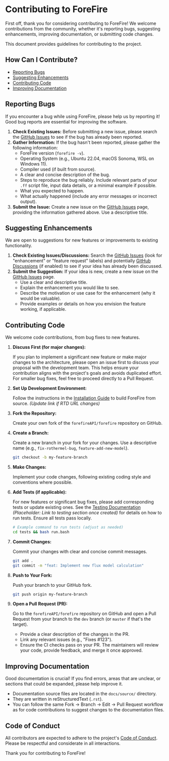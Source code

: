 # Contributing to ForeFire

First off, thank you for considering contributing to ForeFire! We welcome contributions from the community, whether it's reporting bugs, suggesting enhancements, improving documentation, or submitting code changes.

This document provides guidelines for contributing to the project.

## How Can I Contribute?

*   [Reporting Bugs](#reporting-bugs)
*   [Suggesting Enhancements](#suggesting-enhancements)
*   [Contributing Code](#contributing-code)
*   [Improving Documentation](#improving-documentation)

## Reporting Bugs

If you encounter a bug while using ForeFire, please help us by reporting it! Good bug reports are essential for improving the software.

1.  **Check Existing Issues:** Before submitting a new issue, please search the [GitHub Issues](https://github.com/forefireAPI/forefire/issues) to see if the bug has already been reported.
2.  **Gather Information:** If the bug hasn't been reported, please gather the following information:
    *   ForeFire version (`forefire -v`).
    *   Operating System (e.g., Ubuntu 22.04, macOS Sonoma, WSL on Windows 11).
    *   Compiler used (if built from source).
    *   A clear and concise description of the bug.
    *   Steps to reproduce the bug reliably. Include relevant parts of your `.ff` script file, input data details, or a minimal example if possible.
    *   What you expected to happen.
    *   What actually happened (include any error messages or incorrect output).
3.  **Submit the Issue:** Create a new issue on the [GitHub Issues](https://github.com/forefireAPI/forefire/issues) page, providing the information gathered above. Use a descriptive title.

## Suggesting Enhancements

We are open to suggestions for new features or improvements to existing functionality.

1.  **Check Existing Issues/Discussions:** Search the [GitHub Issues](https://github.com/forefireAPI/forefire/issues) (look for "enhancement" or "feature request" labels) and potentially [GitHub Discussions](https://github.com/forefireAPI/forefire/discussions) (if enabled) to see if your idea has already been discussed.
2.  **Submit the Suggestion:** If your idea is new, create a new issue on the [GitHub Issues](https://github.com/forefireAPI/forefire/issues) page.
    *   Use a clear and descriptive title.
    *   Explain the enhancement you would like to see.
    *   Describe the motivation or use case for the enhancement (why it would be valuable).
    *   Provide examples or details on how you envision the feature working, if applicable.

## Contributing Code

We welcome code contributions, from bug fixes to new features.

1.  **Discuss First (for major changes):**

    If you plan to implement a significant new feature or make major changes to the architecture, please open an issue first to discuss your proposal with the development team. This helps ensure your contribution aligns with the project's goals and avoids duplicated effort. For smaller bug fixes, feel free to proceed directly to a Pull Request.

2.  **Set Up Development Environment:**

    Follow the instructions in the [Installation Guide](https://firefront.readthedocs.io/en/latest/getting_started/installation.html) to build ForeFire from source. *(Update link if RTD URL changes)*

3.  **Fork the Repository:**

    Create your own fork of the `forefireAPI/forefire` repository on GitHub.

4.  **Create a Branch:**

    Create a new branch in your fork for your changes. Use a descriptive name (e.g., `fix-rothermel-bug`, `feature-add-new-model`).
    ```bash
    git checkout -b my-feature-branch
    ```
5.  **Make Changes:**

    Implement your code changes, following existing coding style and conventions where possible.
6.  **Add Tests (if applicable):**

    For new features or significant bug fixes, please add corresponding tests or update existing ones. See the [Testing Documentation](https://firefront.readthedocs.io/en/latest/developer_guide/testing.html) *(Placeholder: Link to testing section once created)* for details on how to run tests. Ensure all tests pass locally.
    ```bash
    # Example command to run tests (adjust as needed)
    cd tests && bash run.bash
    ```
7.  **Commit Changes:**

    Commit your changes with clear and concise commit messages.
    ```bash
    git add .
    git commit -m "feat: Implement new flux model calculation"
    ```
8.  **Push to Your Fork:**

    Push your branch to your GitHub fork.
    ```bash
    git push origin my-feature-branch
    ```
9.  **Open a Pull Request (PR):**

    Go to the `forefireAPI/forefire` repository on GitHub and open a Pull Request from your branch to the `dev` branch (or `master` if that's the target).
    *   Provide a clear description of the changes in the PR.
    *   Link any relevant issues (e.g., "Fixes #123").
    *   Ensure the CI checks pass on your PR. The maintainers will review your code, provide feedback, and merge it once approved.

## Improving Documentation

Good documentation is crucial! If you find errors, areas that are unclear, or sections that could be expanded, please help improve it.

*   Documentation source files are located in the `docs/source/` directory.
*   They are written in reStructuredText (`.rst`).
*   You can follow the same Fork -> Branch -> Edit -> Pull Request workflow as for code contributions to suggest changes to the documentation files.

## Code of Conduct

All contributors are expected to adhere to the project's [Code of Conduct](CODE_OF_CONDUCT.md). Please be respectful and considerate in all interactions.

Thank you for contributing to ForeFire!